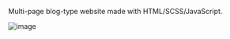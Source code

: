 Multi-page blog-type website made with HTML/SCSS/JavaScript.

![image](https://github.com/simpliweb/ItsAllAboutSophie/assets/77793080/b4dcd175-e1ff-44f6-8849-60a507100d5a)


